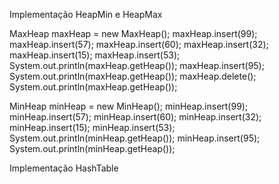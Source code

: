 Implementação HeapMin e HeapMax

MaxHeap maxHeap = new MaxHeap();
  maxHeap.insert(99);
  maxHeap.insert(57);
  maxHeap.insert(60);
  maxHeap.insert(32);
  maxHeap.insert(15);
  maxHeap.insert(53);
  System.out.println(maxHeap.getHeap());
  maxHeap.insert(95);
  System.out.println(maxHeap.getHeap());
  maxHeap.delete();
  System.out.println(maxHeap.getHeap());

MinHeap minHeap = new MinHeap();
  minHeap.insert(99);
  minHeap.insert(57);
  minHeap.insert(60);
  minHeap.insert(32);
  minHeap.insert(15);
  minHeap.insert(53);
  System.out.println(minHeap.getHeap());
  minHeap.insert(95);
  System.out.println(minHeap.getHeap());

Implementação HashTable